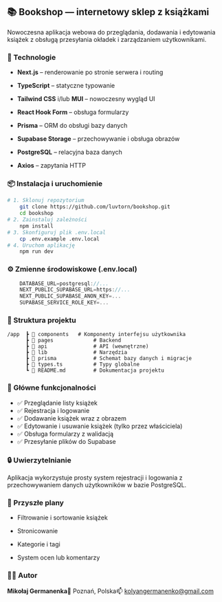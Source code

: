 📚 Bookshop — internetowy sklep z książkami
-------------------------------------------

Nowoczesna aplikacja webowa do przeglądania, dodawania i edytowania książek z obsługą przesyłania okładek i zarządzaniem użytkownikami.

### 🚀 Technologie

*   **Next.js** – renderowanie po stronie serwera i routing
    
*   **TypeScript** – statyczne typowanie
    
*   **Tailwind CSS** i/lub **MUI** – nowoczesny wygląd UI
    
*   **React Hook Form** – obsługa formularzy
    
*   **Prisma** – ORM do obsługi bazy danych
    
*   **Supabase Storage** – przechowywanie i obsługa obrazów
    
*   **PostgreSQL** – relacyjna baza danych
    
*   **Axios** – zapytania HTTP
    

### 📦 Instalacja i uruchomienie
```bash
# 1. Sklonuj repozytorium
    git clone https://github.com/luvtorn/bookshop.git  
    cd bookshop  
# 2. Zainstaluj zależności  
    npm install  
# 3. Skonfiguruj plik .env.local  
    cp .env.example .env.local  
# 4. Uruchom aplikację  
    npm run dev
```
    
### ⚙️ Zmienne środowiskowe (.env.local)
```js
    DATABASE_URL=postgresql://...  
    NEXT_PUBLIC_SUPABASE_URL=https://...  
    NEXT_PUBLIC_SUPABASE_ANON_KEY=...  
    SUPABASE_SERVICE_ROLE_KEY=...
```
        

### 🧱 Struktura projektu
```
/app  ┣ 📁 components   # Komponenty interfejsu użytkownika  
      ┣ 📁 pages             # Backend  
      ┣ 📁 api               # API (wewnętrzne)  
      ┣ 📁 lib               # Narzędzia  
      ┣ 📁 prisma            # Schemat bazy danych i migracje  
      ┣ 📄 types.ts          # Typy globalne  
      ┗ 📄 README.md         # Dokumentacja projektu   
```

### 🧩 Główne funkcjonalności

* ✅ Przeglądanie listy książek
* ✅ Rejestracja i logowanie
* ✅ Dodawanie książek wraz z obrazem
* ✅ Edytowanie i usuwanie książek (tylko przez właściciela)
* ✅ Obsługa formularzy z walidacją
* ✅ Przesyłanie plików do Supabase

### 🔒 Uwierzytelnianie

Aplikacja wykorzystuje prosty system rejestracji i logowania z przechowywaniem danych użytkowników w bazie PostgreSQL.

### 📌 Przyszłe plany

*   Filtrowanie i sortowanie książek
    
*   Stronicowanie
    
*   Kategorie i tagi
    
*   System ocen lub komentarzy
    

### 🧑‍💻 Autor

**Mikołaj Germanenka**📍 Poznań, Polska📫 kolyangermanenko@gmail.com